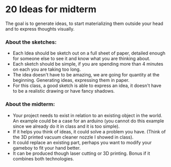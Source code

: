 # 20 Ideas for midterm 
The goal is to generate ideas, to start materializing them outside your head and to express thoughts visually. 

### About the sketches:
- Each Idea should be sketch out on a full sheet of paper, detailed enough for someone else to see it and know what you are thinking about.
- Each sketch should be simple, if you are spending more than 4 minutes on each you are taking too long.
- The idea doesn't have to be amazing, we are going for quantity at the beginning. Generating ideas, expressing them in paper.
- For this class, a good sketch is able to express an idea, it doesn't have to be a realistic drawing or have fancy shadows.

### About the midterm:
- Your project needs to exist in relation to an existing object in the world. An example could be a case for an arduino (you cannot do this example since we already do it in class and it is too simple).
- If it helps you think of ideas, it could solve a problem you have. (Think of the 3D printed vacuum cleaner nozzle I showed in class).
- It could replace an existing part, perhaps you want to modify your gameboy to fit your hand better.
- It can be produced though laser cutting or 3D printing. Bonus if it combines both technologies.
